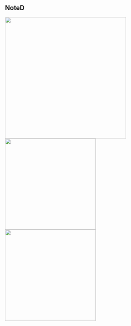 ## NoteD
<img src="https://user-images.githubusercontent.com/80835250/176178872-da3e0470-38d1-4e71-9eaa-f0ca29ba84ba.png" width="400" height="400">
<img src="https://user-images.githubusercontent.com/80835250/176177379-2a7788af-a8c1-4d5d-874c-04f4ab74cbd4.png" width="300" height="300">
<img src="https://user-images.githubusercontent.com/80835250/176178656-b5bb2fed-428c-4c7d-abe6-42a7a590f6f3.png" width="300" height="300">


